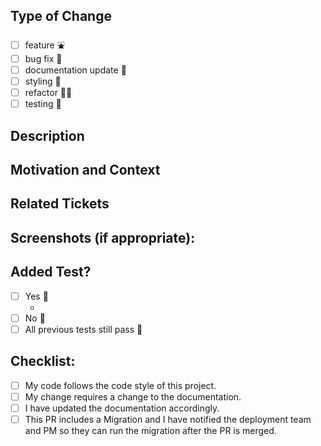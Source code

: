 ## Type of Change
- [ ] feature ⛲
- [ ] bug fix 🐛
- [ ] documentation update 📃
- [ ] styling 🎨
- [ ] refactor 🧑‍💻
- [ ] testing 🧪
<!--- Delete any above that do not apply to this PR -->

## Description
<!--- Describe your changes in detail -->

## Motivation and Context
<!--- Why is this change required? What problem does it solve? -->
<!--- If it fixes an open issue, please link to the issue here. -->

## Related Tickets
<!--- example: closes #12 https://docs.github.com/en/issues/tracking-your-work-with-issues/using-issues/linking-a-pull-request-to-an-issue -->

## Screenshots (if appropriate):

## Added Test?
- [ ] Yes 🫡
  - <!--- If yes, what type? Integration(FE), Unit/Model or Request/Controller Specs?-->
- [ ] No 🙅
- [ ] All previous tests still pass 🥳
<!--- Delete any above that do not apply to this PR -->


## Checklist:
<!--- Go over all the following points, and put an `x` in all the boxes that apply. -->
<!--- If you're unsure about any of these, don't hesitate to ask. We're here to help! -->
- [ ] My code follows the code style of this project.
- [ ] My change requires a change to the documentation.
- [ ] I have updated the documentation accordingly.
- [ ] This PR includes a Migration and I have notified the deployment team and PM so they can run the migration after the PR is merged.